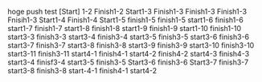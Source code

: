 hoge
push test
[Start] 1-2
Finish1-2
Start1-3
Finish1-3
Finish1-3
Finish1-3
Fnisih1-3
Start1-4
Finish1-4
Start1-5
finish1-5
finish1-5
start1-6
finish1-6
start1-7
finish1-7
start1-8
finish1-8
start1-9
finish1-9
start1-10
finish1-10
start3-3
finish3-3
start3-4
finish3-4
start3-5
finish3-5
start3-6
finish3-6
start3-7
finish3-7
start3-8
finish3-8
start3-9
finish3-9
start3-10
finish3-10
start3-11
finish3-11
start4-1
finish4-1
start4-2
finish4-2
start4-3
finish4-3
start3-4
finisf3-4
start3-5
finish3-5
Start3-6
finish3-6
Start3-7
finish3-7
start3-8
finish3-8
start-4-1
finish4-1
start4-2
